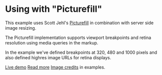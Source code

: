 # Using with "Picturefill"

This example uses Scott Jehl's [Picturefill](https://github.com/scottjehl/picturefill) in combination with server side image resizing.

The Picturefill implementation supports viewport breakpoints and retina resolution using media queries in the markup.

In the example we've defined breakpoints at 320, 480 and 1000 pixels and also defined highres image URLs for retina displays.

[Live demo](http://demo.wew.io/Image-Server/examples/picturefill/)
[Read more](http://docs.whateverweb.com/documentation/combining-the-image-server-with-picturefill/)
[Image credits](http://www.flickr.com/photos/bengchye_loo/369525606/sizes/o/in/photostream/) in examples.
